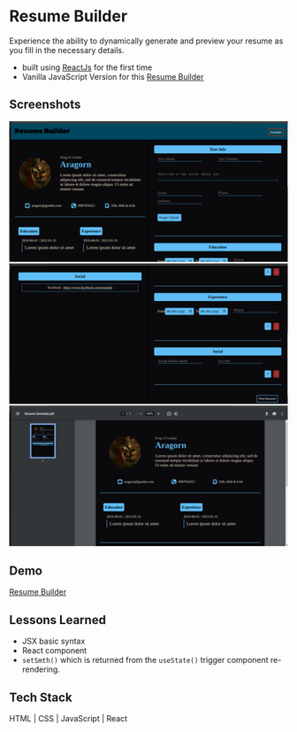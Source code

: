 # Resume Builder

Experience the ability to dynamically generate and preview your resume as you fill in the necessary details.

- built using [ReactJs](https://react.dev/) for the first time
- Vanilla JavaScript Version for this [Resume Builder](https://github.com/iamwaiyanminhtet/resume-builder-vanilla-js)

## Screenshots

![Demo 1](src/assets/screenshot-1.png)
![Demo 2](src/assets/screenshot-2.png)
![Demo 3](src/assets/screenshot-3.png)

## Demo
[Resume Builder](https://resume-builder-iamwaiyanminhtet.netlify.app/)

## Lessons Learned
- JSX basic syntax
- React component
- `setSmth()` which is returned from the `useState()` trigger component re-rendering.

## Tech Stack

HTML | CSS | JavaScript | React
